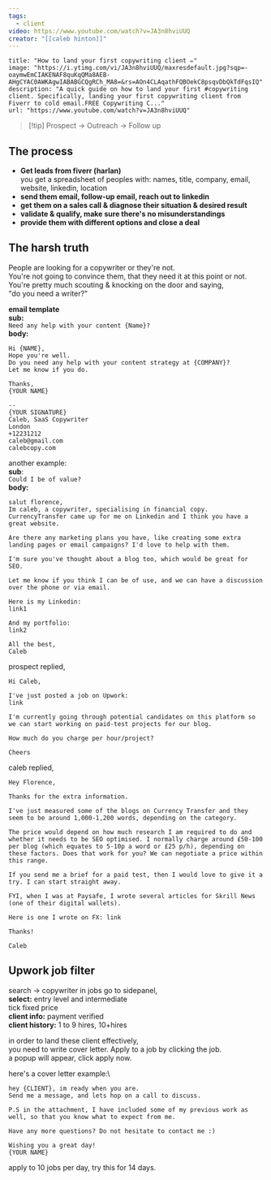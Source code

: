 ```yaml
---
tags:
  - client
video: https://www.youtube.com/watch?v=JA3n8hviUUQ
creator: "[[caleb hinton]]"
---
```

```embed
title: "How to land your first copywriting client ✏️"
image: "https://i.ytimg.com/vi/JA3n8hviUUQ/maxresdefault.jpg?sqp=-oaymwEmCIAKENAF8quKqQMa8AEB-AHgCYAC0AWKAgwIABABGCQgRCh_MA8=&rs=AOn4CLAqathFQBOekC8psqvDbQkTdFqsIQ"
description: "A quick guide on how to land your first #copywriting client. Specifically, landing your first copywriting client from Fiverr to cold email.FREE Copywriting C..."
url: "https://www.youtube.com/watch?v=JA3n8hviUUQ"
```


> [!tip] Prospect -> Outreach -> Follow up
## The process
- **Get leads from fiverr (harlan)**\
	you get a spreadsheet of peoples with:
	names, title, company, email, website, linkedin, location
- **send them email, follow-up email, reach out to linkedin**
- **get them on a sales call & diagnose their situation & desired result**
- **validate & qualify, make sure there's no misunderstandings**
- **provide them with different options and close a deal**

## The harsh truth

People are looking for a copywriter or they're not.\
You're not going to convince them, that they need it at this point or not.\
You're pretty much scouting & knocking on the door and saying,\
"do you need a writer?"

**email template**\
**sub:**\
`Need any help with your content {Name}?`\
**body:**
```
Hi {NAME},
Hope you're well.
Do you need any help with your content strategy at {COMPANY}?
Let me know if you do.

Thanks, 
{YOUR NAME}

--
{YOUR SIGNATURE}
Caleb, SaaS Copywriter
London
+12231212
caleb@gmail.com
calebcopy.com
```

another example:\
**sub**:\
`Could I be of value?`\
**body:**
```
salut florence, 
Im caleb, a copywriter, specialising in financial copy.
CurrencyTransfer came up for me on Linkedin and I think you have a great website.

Are there any marketing plans you have, like creating some extra landing pages or email campaigns? I'd love to help with them.

I'm sure you've thought about a blog too, which would be great for SEO.

Let me know if you think I can be of use, and we can have a discussion over the phone or via email.

Here is my Linkedin:
link1

And my portfolio:
link2

All the best,
Caleb
```

prospect replied,

```
Hi Caleb,

I've just posted a job on Upwork:
link

I'm currently going through potential candidates on this platform so we can start working on paid-test projects for our blog.

How much do you charge per hour/project?

Cheers
```

caleb replied,

```
Hey Florence,

Thanks for the extra information.

I've just measured some of the blogs on Currency Transfer and they seem to be around 1,000-1,200 words, depending on the category.

The price would depend on how much research I am required to do and whether it needs to be SEO optimised. I normally charge around £50-100 per blog (which equates to 5-10p a word or £25 p/h), depending on these factors. Does that work for you? We can negotiate a price within this range.

If you send me a brief for a paid test, then I would love to give it a try. I can start straight away.

FYI, when I was at Paysafe, I wrote several articles for Skrill News (one of their digital wallets).

Here is one I wrote on FX: link

Thanks!

Caleb
```


## Upwork job filter

search -> copywriter in jobs
go to sidepanel,\
**select:** entry level and intermediate\
tick fixed price\
**client info:** payment verified\
**client history:** 1 to 9 hires, 10+hires

in order to land these client effectively,\
you need to write cover letter. Apply to a job by clicking the job.\
a popup will appear, click apply now.

here's a cover letter example:\
```
hey {CLIENT}, im ready when you are.
Send me a message, and lets hop on a call to discuss.

P.S in the attachment, I have included some of my previous work as well, so that you know what to expect from me. 

Have any more questions? Do not hesitate to contact me :)

Wishing you a great day! 
{YOUR NAME}
```


apply to 10 jobs per day, try this for 14 days.






